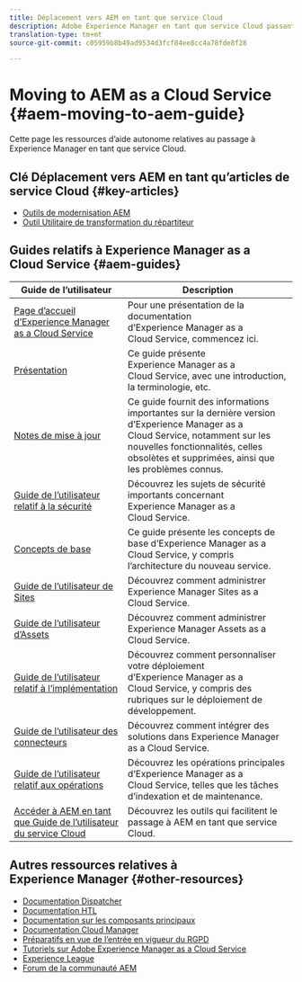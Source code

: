 ```yaml
---
title: Déplacement vers AEM en tant que service Cloud
description: Adobe Experience Manager en tant que service Cloud passant à AEM en tant que ressources d’aide autonome et liens de documentation du service Cloud
translation-type: tm+mt
source-git-commit: c05959b8b49ad9534d3fcf84ee8cc4a78fde8f28

---
```



# Moving to AEM as a Cloud Service {#aem-moving-to-aem-guide}

Cette page  les ressources d’aide autonome relatives au passage à Experience Manager en tant que service Cloud.

## Clé Déplacement vers AEM en tant qu’articles de service Cloud {#key-articles}

* [Outils de modernisation AEM](/help/move-to-cloud-service/refactoring-tools/aem-modernization-tools.md)
* [Outil Utilitaire de transformation du répartiteur](/help/move-to-cloud-service/refactoring-tools/dispatcher-transformation-utility-tools.md)

## Guides relatifs à Experience Manager as a Cloud Service {#aem-guides}

| Guide de l’utilisateur | Description |
|---|---|
| [Page d’accueil d’Experience Manager as a Cloud Service](/help/landing/home.md) | Pour une présentation de la documentation d’Experience Manager as a Cloud Service, commencez ici. |
| [Présentation](/help/overview/home.md) | Ce guide présente Experience Manager as a Cloud Service, avec une introduction, la terminologie, etc. |
| [Notes de mise à jour](/help/release-notes/home.md) | Ce guide fournit des informations importantes sur la dernière version d’Experience Manager as a Cloud Service, notamment sur les nouvelles fonctionnalités, celles obsolètes et supprimées, ainsi que les problèmes connus. |
| [Guide de l’utilisateur relatif à la sécurité](/help/security/home.md) | Découvrez les sujets de sécurité importants concernant Experience Manager as a Cloud Service. |
| [Concepts de base](/help/core-concepts/home.md) | Ce guide présente les concepts de base d’Experience Manager as a Cloud Service, y compris l’architecture du nouveau service. |
| [Guide de l’utilisateur de Sites](/help/sites-cloud/home.md) | Découvrez comment administrer Experience Manager Sites as a Cloud Service. |
| [Guide de l’utilisateur d’Assets](/help/assets/home.md) | Découvrez comment administrer Experience Manager Assets as a Cloud Service. |
| [Guide de l’utilisateur relatif à l’implémentation](/help/implementing/home.md) | Découvrez comment personnaliser votre déploiement d’Experience Manager as a Cloud Service, y compris des rubriques sur le déploiement de développement. |
| [Guide de l’utilisateur des connecteurs](/help/connectors/home.md) | Découvrez comment intégrer des solutions dans Experience Manager as a Cloud Service. |
| [Guide de l’utilisateur relatif aux opérations](/help/operations/home.md) | Découvrez les opérations principales d’Experience Manager as a Cloud Service, telles que les tâches d’indexation et de maintenance. |
| [Accéder à AEM en tant que Guide de l’utilisateur du service Cloud](/help/move-to-cloud-service/home.md) | Découvrez les outils qui facilitent le passage à AEM en tant que service Cloud. |

## Autres ressources relatives à Experience Manager {#other-resources}

* [Documentation Dispatcher](/help/implementing/dispatcher/overview.md)
* [Documentation HTL](https://docs.adobe.com/content/help/en/experience-manager-htl/using/overview.html)
* [Documentation sur les composants principaux](https://docs.adobe.com/content/help/en/experience-manager-core-components/using/introduction.html)
* [Documentation Cloud Manager](https://docs.adobe.com/content/help/en/experience-manager-cloud-manager/using/introduction-to-cloud-manager.html)
* [Préparatifs en vue de l’entrée en vigueur du RGPD](/help/onboarding/data-privacy-and-protection-readiness/aem-readiness.md)
* [Tutoriels sur Adobe Experience Manager as a Cloud Service](https://docs.adobe.com/content/help/en/experience-manager-learn/cloud-service/overview.html)
* [Experience League](https://guided.adobe.com/?promoid=K42KVXHD&mv=other#solutions/experience-manager)
* [Forum de la communauté AEM](https://forums.adobe.com/community/experience-cloud/marketing-cloud/experience-manager)